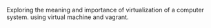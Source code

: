 Exploring the meaning and importance of virtualization of a computer system.
using virtual machine and vagrant.
